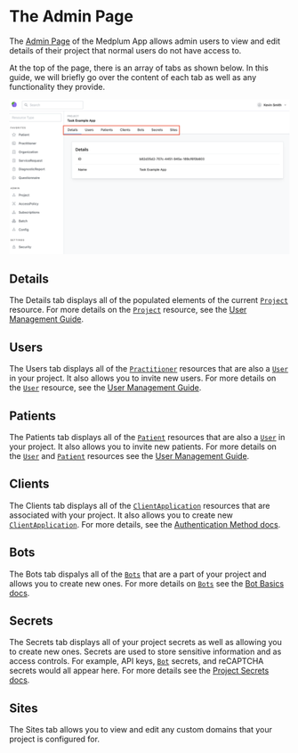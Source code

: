 # The Admin Page

The [Admin Page](https://app.medplum.com/admin/project) of the Medplum App allows admin users to view and edit details of their project that normal users do not have access to.

At the top of the page, there is an array of tabs as shown below. In this guide, we will briefly go over the content of each tab as well as any functionality they provide.

![App Admin Page](./admin-page.png)

## Details

The Details tab displays all of the populated elements of the current [`Project`](/docs/api/fhir/medplum/project) resource. For more details on the [`Project`](/docs/api/fhir/medplum/project) resource, see the [User Management Guide](/docs/auth/user-management-guide).

## Users

The Users tab displays all of the [`Practitioner`](/docs/api/fhir/resources/practitioner) resources that are also a [`User`](/docs/api/fhir/medplum/user) in your project. It also allows you to invite new users. For more details on the [`User`](/docs/api/fhir/medplum/user) resource, see the [User Management Guide](/docs/auth/user-management-guide).

## Patients

The Patients tab displays all of the [`Patient`](/docs/api/fhir/resources/patient) resources that are also a [`User`](/docs/api/fhir/medplum/user) in your project. It also allows you to invite new patients. For more details on the [`User`](/docs/api/fhir/medplum/user) and [`Patient`](/docs/api/fhir/resources/patient) resources see the [User Management Guide](/docs/auth/user-management-guide#project-scoped-users).

## Clients

The Clients tab displays all of the [`ClientApplication`](/docs/api/fhir/medplum/clientapplication) resources that are associated with your project. It also allows you to create new [`ClientApplication`](/docs/api/fhir/medplum/clientapplication). For more details, see the [Authentication Method docs](/docs/auth/methods/token-exchange#set-up-your-clientapplication).

## Bots

The Bots tab dispalys all of the [`Bots`](/docs/api/fhir/medplum/bot) that are a part of your project and allows you to create new ones. For more details on [`Bots`](/docs/api/fhir/medplum/bot) see the [Bot Basics docs](/docs/bots/bot-basics).

## Secrets

The Secrets tab displays all of your project secrets as well as allowing you to create new ones. Secrets are used to store sensitive information and as access controls. For example, API keys, [`Bot`](/docs/api/fhir/medplum/bot) secrets, and reCAPTCHA secrets would all appear here. For more details see the [Project Secrets docs](/docs/access/projects#project-secrets).

## Sites

The Sites tab allows you to view and edit any custom domains that your project is configured for.
